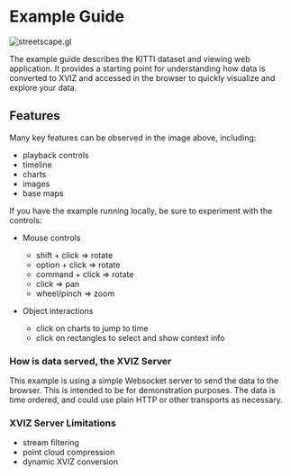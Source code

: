 # Example Guide

![streetscape.gl](streetscape-mini.gif)

The example guide describes the KITTI dataset and viewing web application. It provides a starting
point for understanding how data is converted to XVIZ and accessed in the browser to quickly
visualize and explore your data.

## Features

Many key features can be observed in the image above, including:

- playback controls
- timeline
- charts
- images
- base maps

If you have the example running locally, be sure to experiment with the controls:

- Mouse controls

  - shift + click => rotate
  - option + click => rotate
  - command + click => rotate
  - click => pan
  - wheel/pinch => zoom

- Object interactions
  - click on charts to jump to time
  - click on rectangles to select and show context info

### How is data served, the XVIZ Server

This example is using a simple Websocket server to send the data to the browser. This is intended to
be for demonstration purposes. The data is time ordered, and could use plain HTTP or other
transports as necessary.

### XVIZ Server Limitations

- stream filtering
- point cloud compression
- dynamic XVIZ conversion
